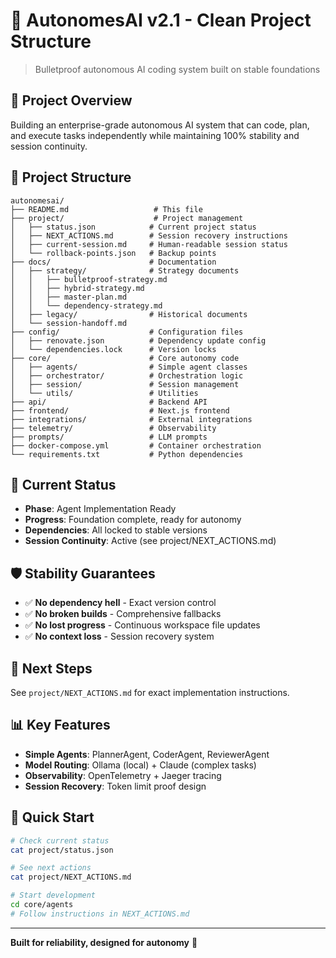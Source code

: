 # 📂 AutonomesAI v2.1 - Clean Project Structure

> Bulletproof autonomous AI coding system built on stable foundations

## 🎯 Project Overview
Building an enterprise-grade autonomous AI system that can code, plan, and execute tasks independently while maintaining 100% stability and session continuity.

## 📁 Project Structure
```
autonomesai/
├── README.md                   # This file
├── project/                    # Project management
│   ├── status.json            # Current project status
│   ├── NEXT_ACTIONS.md        # Session recovery instructions
│   ├── current-session.md     # Human-readable session status
│   └── rollback-points.json   # Backup points
├── docs/                      # Documentation
│   ├── strategy/              # Strategy documents
│   │   ├── bulletproof-strategy.md
│   │   ├── hybrid-strategy.md
│   │   ├── master-plan.md
│   │   └── dependency-strategy.md
│   ├── legacy/                # Historical documents
│   └── session-handoff.md
├── config/                    # Configuration files
│   ├── renovate.json          # Dependency update config
│   └── dependencies.lock      # Version locks
├── core/                      # Core autonomy code
│   ├── agents/                # Simple agent classes
│   ├── orchestrator/          # Orchestration logic
│   ├── session/               # Session management
│   └── utils/                 # Utilities
├── api/                       # Backend API
├── frontend/                  # Next.js frontend
├── integrations/              # External integrations
├── telemetry/                 # Observability
├── prompts/                   # LLM prompts
├── docker-compose.yml         # Container orchestration
└── requirements.txt           # Python dependencies
```

## 🚀 Current Status
- **Phase**: Agent Implementation Ready
- **Progress**: Foundation complete, ready for autonomy
- **Dependencies**: All locked to stable versions
- **Session Continuity**: Active (see project/NEXT_ACTIONS.md)

## 🛡️ Stability Guarantees
- ✅ **No dependency hell** - Exact version control
- ✅ **No broken builds** - Comprehensive fallbacks
- ✅ **No lost progress** - Continuous workspace file updates
- ✅ **No context loss** - Session recovery system

## 🎯 Next Steps
See `project/NEXT_ACTIONS.md` for exact implementation instructions.

## 📊 Key Features
- **Simple Agents**: PlannerAgent, CoderAgent, ReviewerAgent
- **Model Routing**: Ollama (local) + Claude (complex tasks)
- **Observability**: OpenTelemetry + Jaeger tracing
- **Session Recovery**: Token limit proof design

## 🔧 Quick Start
```bash
# Check current status
cat project/status.json

# See next actions
cat project/NEXT_ACTIONS.md

# Start development
cd core/agents
# Follow instructions in NEXT_ACTIONS.md
```

---
**Built for reliability, designed for autonomy** 🤖
